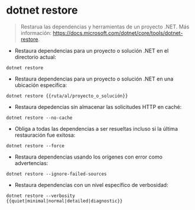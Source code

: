 # dotnet restore

> Restarua las dependencias y herramientas de un proyecto .NET.
> Más información: <https://docs.microsoft.com/dotnet/core/tools/dotnet-restore>.

- Restaura dependencias para un proyecto o solución .NET en el directorio actual:

`dotnet restore`

- Restaura dependencias para un proyecto o solución .NET en una ubicación específica:

`dotnet restore {{ruta/al/proyecto_o_solución}}`

- Restaura depedencias sin almacenar las solicitudes HTTP en caché:

`dotnet restore --no-cache`

- Obliga a todas las dependencias a ser resueltas incluso si la última restauración fue exitosa:

`dotnet restore --force`

- Restaura dependencias usando los orígenes con error como advertencias:

`dotnet restore --ignore-failed-sources`

- Restaura dependencias con un nivel específico de verbosidad:

`dotnet restore --verbosity {{quiet|minimal|normal|detailed|diagnostic}}`
